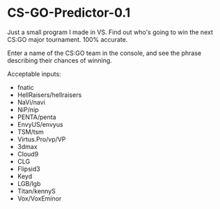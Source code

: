 # CS-GO-Predictor-0.1
Just a small program I made in VS. Find out who's going to win the next CS:GO major tournament. 100% accurate.

Enter a name of the CS:GO team in the console, and see the phrase describing their chances of winning.

Acceptable inputs:

- fnatic
- HellRaisers/hellraisers
- NaVi/navi
- NiP/nip
- PENTA/penta
- EnvyUS/envyus
- TSM/tsm
- Virtus.Pro/vp/VP
- 3dmax
- Cloud9
- CLG
- Flipsid3
- Keyd
- LGB/lgb
- Titan/kennyS
- Vox/VoxEminor

